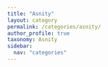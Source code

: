 ```yaml
---
title: "Asnity"
layout: category
permalink: /categories/asnity/
author_profile: true
taxonomy: Asnity
sidebar:
  nav: "categories"
---
```

